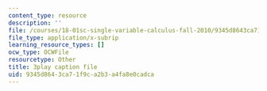 ```yaml
---
content_type: resource
description: ''
file: /courses/18-01sc-single-variable-calculus-fall-2010/9345d8643ca71f9ca2b3a4fa8e0cadca_60VGKnYBpbg.srt
file_type: application/x-subrip
learning_resource_types: []
ocw_type: OCWFile
resourcetype: Other
title: 3play caption file
uid: 9345d864-3ca7-1f9c-a2b3-a4fa8e0cadca
---
```

